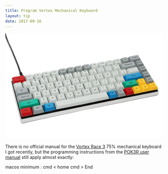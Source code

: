 ```yaml
---
title: Program Vortex Mechanical Keyboard
layout: tip
date: 2017-09-16
---
```


![vortex](/assets/images/tips/vortex.png)

There is no official manual for the [Vortex Race 3](https://kotaku.com/vortex-race-3-keyboard-review-the-75-percent-solution-1797341501) 75% mechanical keyboard I got recently, but the programming instructions from the [POK3R user manual](http://www.vortexgear.tw/db/upload/webdata4/6vortex_20166523361966663.pdf) still apply almost exactly:

macos minimum : cmd < home 
cmd > End
